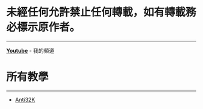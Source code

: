 # 未經任何允許禁止任何轉載，如有轉載務必標示原作者。
***
[**Youtube**](https://www.youtube.com/channel/UCzDOCivc0CXYF4CY9Eg4CxA) - 我的頻道

# 所有教學
***
* [Anti32K](https://youtu.be/mqV1nwAlfHY)
